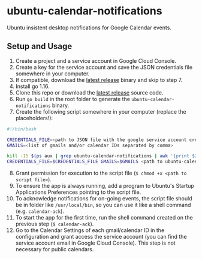 # ubuntu-calendar-notifications

Ubuntu insistent desktop notifications for Google Calendar events.

## Setup and Usage

1. Create a project and a service account in Google Cloud Console.
2. Create a key for the service account and save the JSON credentials file somewhere in your computer.
3. If compatible, download the [latest release](https://github.com/matheuscscp/ubuntu-calendar-notifications/releases/latest) binary and skip to step 7.
4. Install go 1.16.
5. Clone this repo or download the [latest release](https://github.com/matheuscscp/ubuntu-calendar-notifications/releases/latest) source code.
6. Run `go build` in the root folder to generate the `ubuntu-calendar-notifications` binary.
7. Create the following script somewhere in your computer (replace the placeholders!):

```bash
#!/bin/bash

CREDENTIALS_FILE=<path to JSON file with the google service account credentials>
GMAILS=<list of gmails and/or calendar IDs separated by comma>

kill -15 $(ps aux | grep ubuntu-calendar-notifications | awk '{print $2}') 2> /dev/null
CREDENTIALS_FILE=$CREDENTIALS_FILE GMAILS=$GMAILS <path to ubuntu-calendar-notifications binary> >> <path to log file> 2>&1 &
```
8. Grant permission for execution to the script file (`$ chmod +x <path to script file>`).
9. To ensure the app is always running, add a program to Ubuntu's Startup Applications Preferences pointing to the script file.
10. To acknowledge notifications for on-going events, the script file should be in folder like `/usr/local/bin`, so you can use it like a shell command (e.g. `calendar-ack`).
11. To start the app for the first time, run the shell command created on the previous step (`$ calendar-ack`).
12. Go to the Calendar Settings of each gmail/calendar ID in the configuration and grant access the service account (you can find the service account email in Google Cloud Console). This step is not necessary for public calendars.
